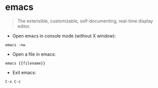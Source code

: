 # emacs

> The extensible, customizable, self-documenting, real-time display editor.

- Open emacs in console mode (without X window):

`emacs -nw`

- Open a file in emacs:

`emacs {{filename}}`

- Exit emacs:

`C-x C-c`
